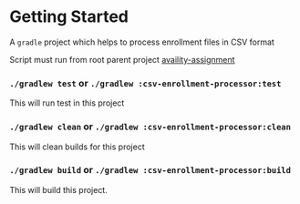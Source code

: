 # Getting Started 

A `gradle` project which helps to process enrollment files in CSV format

Script must run from root parent project [availity-assignment](..)

### `./gradlew test` or `./gradlew :csv-enrollment-processor:test`

This will run test in this project

### `./gradlew clean` or `./gradlew :csv-enrollment-processor:clean`

This will clean builds for this project

### `./gradlew build` or `./gradlew :csv-enrollment-processor:build`

This will build this project.
